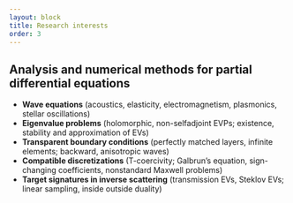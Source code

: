 ```yaml
---
layout: block
title: Research interests
order: 3
---
```


Analysis and numerical methods for partial differential equations
------------

* __Wave equations__ (acoustics, elasticity, electromagnetism, plasmonics, stellar oscillations)  
* __Eigenvalue problems__ (holomorphic, non-selfadjoint EVPs; existence, stability  and approximation of EVs)  
* __Transparent boundary conditions__ (perfectly matched layers, infinite elements; backward, anisotropic waves)  
* __Compatible discretizations__ (T-coercivity; Galbrun’s equation, sign-changing coefficients, nonstandard Maxwell problems)  
* __Target signatures in inverse scattering__ (transmission EVs, Steklov EVs; linear sampling, inside outside duality)
